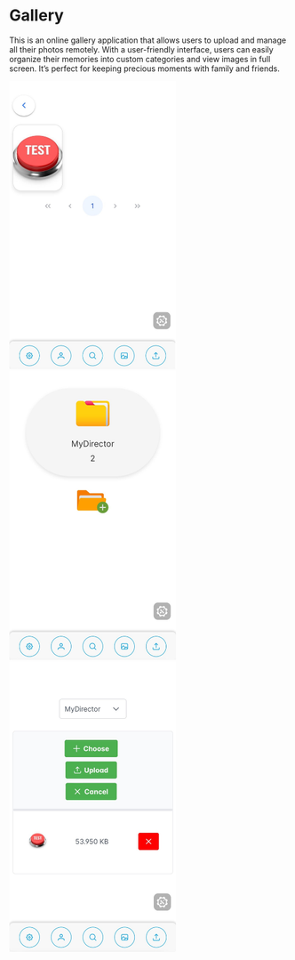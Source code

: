 # Gallery

This is an online gallery application that allows users to upload and manage all their photos remotely. With a user-friendly interface, users can easily organize their memories into custom categories and view images in full screen. It’s perfect for keeping precious moments with family and friends.

<img src="https://github.com/Ronald7M/Gallery/blob/main/assets/img1.jpeg" alt="Image 1 - Description" width="300"/>
<img src="https://github.com/Ronald7M/Gallery/blob/main/assets/img2.jpeg" alt="Image 2 - Description" width="300"/>
<img src="https://github.com/Ronald7M/Gallery/blob/main/assets/img3.jpeg" alt="Image 3 - Description" width="300"/>

